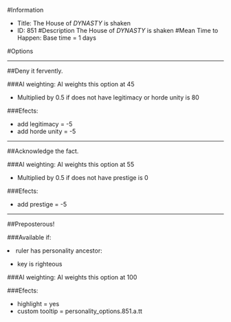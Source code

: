 #Information
 - Title: The House of $DYNASTY$ is shaken
 - ID: 851
#Description
The House of $DYNASTY$ is shaken
#Mean Time to Happen:
Base time = 1 days

#Options

___
##Deny it fervently.

###AI weighting:
AI weights this option at 45
 - Multiplied by 0.5 if does not have legitimacy or horde unity is 80


###Efects:<ul><li>add legitimacy = -5</li><li>add horde unity = -5</li></ul>

___
##Acknowledge the fact.

###AI weighting:
AI weights this option at 55
 - Multiplied by 0.5 if does not have prestige is 0


###Efects:<ul><li>add prestige = -5</li></ul>

___
##Preposterous!

###Available if:
<li>ruler has personality ancestor:</li><ul><li>key is righteous</li></ul>

###AI weighting:
AI weights this option at 100


###Efects:<ul><li>highlight = yes</li><li>custom tooltip = personality_options.851.a.tt</li></ul>
